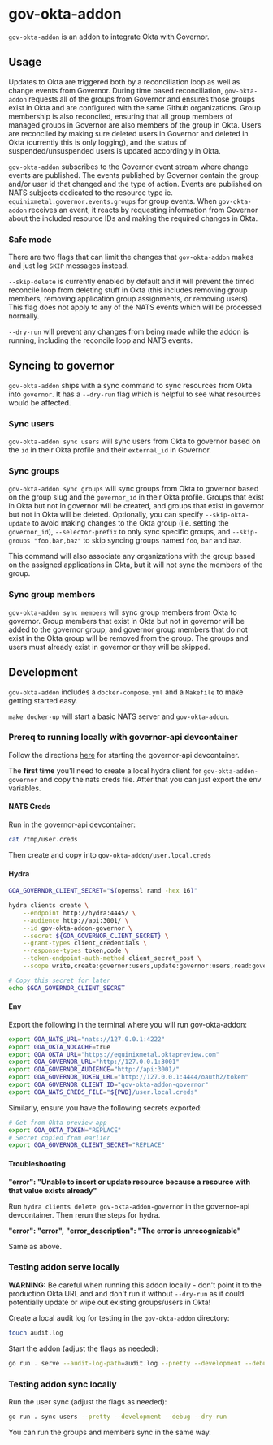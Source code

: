 # gov-okta-addon

`gov-okta-addon` is an addon to integrate Okta with Governor.

## Usage

Updates to Okta are triggered both by a reconciliation loop as well as change events from Governor.  During time based
reconciliation, `gov-okta-addon` requests all of the groups from Governor and ensures those groups exist in Okta and are
configured with the same Github organizations.  Group membership is also reconciled, ensuring that all group members of
managed groups in Governor are also members of the group in Okta.  Users are reconciled by making sure deleted users in
Governor and deleted in Okta (currently this is only logging), and the status of suspended/unsuspended users is updated
accordingly in Okta.

`gov-okta-addon` subscribes to the Governor event stream where change events are published.  The events published
by Governor contain the group and/or user id that changed and the type of action.  Events are published on NATS subjects
dedicated to the resource type ie. `equinixmetal.governor.events.groups` for group events.  When `gov-okta-addon` receives
an event, it reacts by requesting information from Governor about the included resource IDs and making the required
changes in Okta.

### Safe mode

There are two flags that can limit the changes that `gov-okta-addon` makes and just log `SKIP` messages instead.

`--skip-delete` is currently enabled by default and it will prevent the timed reconcile loop from deleting stuff in Okta (this
includes removing group members, removing application group assignments, or removing users). This flag does not apply to any of
the NATS events which will be processed normally.

`--dry-run` will prevent any changes from being made while the addon is running, including the reconcile loop and NATS events.

## Syncing to governor

`gov-okta-addon` ships with a sync command to sync resources from Okta into `governor`. It has a `--dry-run` flag which
is helpful to see what resources would be affected.

### Sync users

`gov-okta-addon sync users` will sync users from Okta to governor based on the `id` in their Okta profile
and their `external_id` in Governor.

### Sync groups

`gov-okta-addon sync groups` will sync groups from Okta to governor based on the group slug and the `governor_id`
in their Okta profile. Groups that exist in Okta but not in governor will be created, and groups that exist in
governor but not in Okta will be deleted. Optionally, you can specify `--skip-okta-update` to avoid making changes
to the Okta group (i.e. setting the `governor_id`),  `--selector-prefix` to only sync specific groups, and
`--skip-groups "foo,bar,baz"` to skip syncing groups named `foo`, `bar` and `baz`.

This command will also associate any organizations with the group based on the assigned applications in Okta, but
it will not sync the members of the group.

### Sync group members

`gov-okta-addon sync members` will sync group members from Okta to governor. Group members that exist in Okta but not
in governor will be added to the governor group, and governor group members that do not exist in the Okta group will
be removed from the group. The groups and users must already exist in governor or they will be skipped.

## Development

`gov-okta-addon` includes a `docker-compose.yml` and a `Makefile` to make getting started easy.

`make docker-up` will start a basic NATS server and `gov-okta-addon`.

### Prereq to running locally with governor-api devcontainer

Follow the directions [here](https://github.com/equinixmetal/governor/blob/main/README.md#running-governor-locally) for starting the governor-api devcontainer.

The **first time** you'll need to create a local hydra client for `gov-okta-addon-governor` and copy the nats creds file. After that you can just export the env variables.

#### NATS Creds

Run in the governor-api devcontainer:

```sh
cat /tmp/user.creds
```

Then create and copy into `gov-okta-addon/user.local.creds`

#### Hydra

```sh
GOA_GOVERNOR_CLIENT_SECRET="$(openssl rand -hex 16)"

hydra clients create \
    --endpoint http://hydra:4445/ \
    --audience http://api:3001/ \
    --id gov-okta-addon-governor \
    --secret ${GOA_GOVERNOR_CLIENT_SECRET} \
    --grant-types client_credentials \
    --response-types token,code \
    --token-endpoint-auth-method client_secret_post \
    --scope write,create:governor:users,update:governor:users,read:governor:users,read:governor:groups,read:governor:organizations

# Copy this secret for later
echo $GOA_GOVERNOR_CLIENT_SECRET
```

#### Env

Export the following in the terminal where you will run gov-okta-addon:

```sh
export GOA_NATS_URL="nats://127.0.0.1:4222"
export GOA_OKTA_NOCACHE=true
export GOA_OKTA_URL="https://equinixmetal.oktapreview.com"
export GOA_GOVERNOR_URL="http://127.0.0.1:3001"
export GOA_GOVERNOR_AUDIENCE="http://api:3001/"
export GOA_GOVERNOR_TOKEN_URL="http://127.0.0.1:4444/oauth2/token"
export GOA_GOVERNOR_CLIENT_ID="gov-okta-addon-governor"
export GOA_NATS_CREDS_FILE="${PWD}/user.local.creds"
```

Similarly, ensure you have the following secrets exported:

```sh
# Get from Okta preview app
export GOA_OKTA_TOKEN="REPLACE"
# Secret copied from earlier
export GOA_GOVERNOR_CLIENT_SECRET="REPLACE"
```

#### Troubleshooting

**"error": "Unable to insert or update resource because a resource with that value exists already"**

Run `hydra clients delete gov-okta-addon-governor` in the governor-api devcontainer. Then rerun the steps for hydra.

**"error": "error",**
**"error_description": "The error is unrecognizable"**

Same as above.

### Testing addon serve locally

__WARNING:__ Be careful when running this addon locally - don't point it to the production Okta URL and and
don't run it without `--dry-run` as it could potentially update or wipe out existing groups/users in Okta!

Create a local audit log for testing in the `gov-okta-addon` directory:

```sh
touch audit.log
```

Start the addon (adjust the flags as needed):

```sh
go run . serve --audit-log-path=audit.log --pretty --development --debug --dry-run
```

### Testing addon sync locally

Run the user sync (adjust the flags as needed):

```sh
go run . sync users --pretty --development --debug --dry-run
```

You can run the groups and members sync in the same way.
